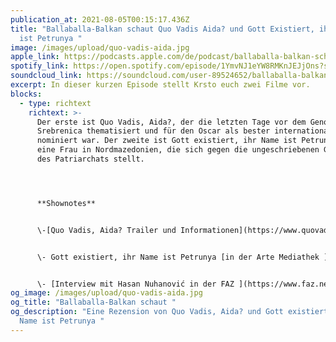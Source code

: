 ```yaml
---
publication_at: 2021-08-05T00:15:17.436Z
title: "Ballaballa-Balkan schaut Quo Vadis Aida? und Gott Existiert, ihr Name
  ist Petrunya "
image: /images/upload/quo-vadis-aida.jpg
apple_link: https://podcasts.apple.com/de/podcast/ballaballa-balkan-schaut-quo-vadis-aida-und-gott-existiert/id1170436903?i=1000531032485
spotify_link: https://open.spotify.com/episode/1YmvNJ1eYW8RMKnJEJjOns?si=fa682f84f26e44e2
soundcloud_link: https://soundcloud.com/user-89524652/ballaballa-balkan-schaut-quo-vadis-aida-und-gott-existiert-ihr-name-ist-petrunya
excerpt: In dieser kurzen Episode stellt Krsto euch zwei Filme vor.
blocks:
  - type: richtext
    richtext: >-
      Der erste ist Quo Vadis, Aida?, der die letzten Tage vor dem Genozid in
      Srebrenica thematisiert und für den Oscar als bester internationaler Film
      nominiert war. Der zweite ist Gott existiert, ihr Name ist Petrunya, über
      eine Frau in Nordmazedonien, die sich gegen die ungeschriebenen Gesetze
      des Patriarchats stellt.




      **Shownotes** 


      \-[Quo Vadis, Aida? Trailer und Informationen](https://www.quovadisaida.de/)


      \- Gott existiert, ihr Name ist Petrunya [in der Arte Mediathek ](https://www.arte.tv/de/videos/091154-000-A/gott-existiert-ihr-name-ist-petrunya/)


      \- [Interview mit Hasan Nuhanović in der FAZ ](https://www.faz.net/aktuell/politik/ausland/film-ueber-srebrenica-ein-inakzeptables-mass-an-verstaendnis-fuer-die-niederlaender-16856277.html)
og_image: /images/upload/quo-vadis-aida.jpg
og_title: "Ballaballa-Balkan schaut "
og_description: "Eine Rezension von Quo Vadis, Aida? und Gott existiert, ihr
  Name ist Petrunya "
---
```

